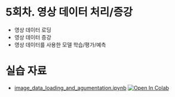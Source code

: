 # 5회차. 영상 데이터 처리/증강
- 영상 데이터 로딩
- 영상 데이터 증강
- 영상 데이터를 사용한 모델 학습/평가/예측


# 실습 자료
- [image_data_loading_and_agumentation.ipynb](image_data_loading_and_agumentation.ipynb)  [![Open In Colab](https://colab.research.google.com/assets/colab-badge.svg)](https://colab.research.google.com/github/dhrim/keras_howto_2021/blob/master/class5/image_data_loading_and_agumentation.ipynb)

<br>
